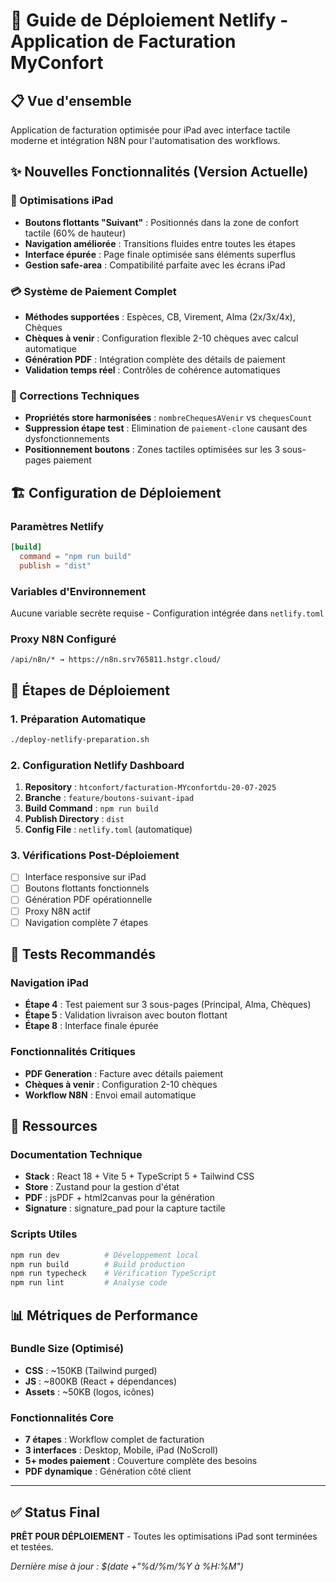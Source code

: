 # 🚀 Guide de Déploiement Netlify - Application de Facturation MyConfort

## 📋 Vue d'ensemble
Application de facturation optimisée pour iPad avec interface tactile moderne et intégration N8N pour l'automatisation des workflows.

## ✨ Nouvelles Fonctionnalités (Version Actuelle)

### 🎯 Optimisations iPad
- **Boutons flottants "Suivant"** : Positionnés dans la zone de confort tactile (60% de hauteur)
- **Navigation améliorée** : Transitions fluides entre toutes les étapes
- **Interface épurée** : Page finale optimisée sans éléments superflus
- **Gestion safe-area** : Compatibilité parfaite avec les écrans iPad

### 💳 Système de Paiement Complet
- **Méthodes supportées** : Espèces, CB, Virement, Alma (2x/3x/4x), Chèques
- **Chèques à venir** : Configuration flexible 2-10 chèques avec calcul automatique
- **Génération PDF** : Intégration complète des détails de paiement
- **Validation temps réel** : Contrôles de cohérence automatiques

### 🔧 Corrections Techniques
- **Propriétés store harmonisées** : `nombreChequesAVenir` vs `chequesCount`
- **Suppression étape test** : Elimination de `paiement-clone` causant des dysfonctionnements
- **Positionnement boutons** : Zones tactiles optimisées sur les 3 sous-pages paiement

## 🏗️ Configuration de Déploiement

### Paramètres Netlify
```toml
[build]
  command = "npm run build"
  publish = "dist"
```

### Variables d'Environnement
Aucune variable secrète requise - Configuration intégrée dans `netlify.toml`

### Proxy N8N Configuré
```
/api/n8n/* → https://n8n.srv765811.hstgr.cloud/
```

## 🚀 Étapes de Déploiement

### 1. Préparation Automatique
```bash
./deploy-netlify-preparation.sh
```

### 2. Configuration Netlify Dashboard
1. **Repository** : `htconfort/facturation-MYconfortdu-20-07-2025`
2. **Branche** : `feature/boutons-suivant-ipad`
3. **Build Command** : `npm run build`
4. **Publish Directory** : `dist`
5. **Config File** : `netlify.toml` (automatique)

### 3. Vérifications Post-Déploiement
- [ ] Interface responsive sur iPad
- [ ] Boutons flottants fonctionnels
- [ ] Génération PDF opérationnelle  
- [ ] Proxy N8N actif
- [ ] Navigation complète 7 étapes

## 📱 Tests Recommandés

### Navigation iPad
- **Étape 4** : Test paiement sur 3 sous-pages (Principal, Alma, Chèques)
- **Étape 5** : Validation livraison avec bouton flottant
- **Étape 8** : Interface finale épurée

### Fonctionnalités Critiques
- **PDF Generation** : Facture avec détails paiement
- **Chèques à venir** : Configuration 2-10 chèques
- **Workflow N8N** : Envoi email automatique

## 🔗 Ressources

### Documentation Technique
- **Stack** : React 18 + Vite 5 + TypeScript 5 + Tailwind CSS
- **Store** : Zustand pour la gestion d'état
- **PDF** : jsPDF + html2canvas pour la génération
- **Signature** : signature_pad pour la capture tactile

### Scripts Utiles
```bash
npm run dev          # Développement local
npm run build        # Build production
npm run typecheck    # Vérification TypeScript
npm run lint         # Analyse code
```

## 📊 Métriques de Performance

### Bundle Size (Optimisé)
- **CSS** : ~150KB (Tailwind purged)
- **JS** : ~800KB (React + dépendances)
- **Assets** : ~50KB (logos, icônes)

### Fonctionnalités Core
- **7 étapes** : Workflow complet de facturation
- **3 interfaces** : Desktop, Mobile, iPad (NoScroll)
- **5+ modes paiement** : Couverture complète des besoins
- **PDF dynamique** : Génération côté client

---

## ✅ Status Final
**PRÊT POUR DÉPLOIEMENT** - Toutes les optimisations iPad sont terminées et testées.

*Dernière mise à jour : $(date +"%d/%m/%Y à %H:%M")*
